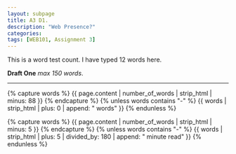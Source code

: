 ```yaml
---
layout: subpage
title: A3 D1.
description: "Web Presence?"
categories: 
tags: [WEB101, Assignment 3]
---
```


This is a word test count. I have typed 12 words here.


**Draft One** *max 150 words*.


---

{% capture words %}
  {{ page.content | number_of_words | strip_html | minus: 88 }}
{% endcapture %}
{% unless words contains "-" %}
  {{ words | strip_html | plus: 0 | append: " words" }}
{% endunless %}

{% capture words %}
  {{ page.content | number_of_words | strip_html | minus: 5 }}
{% endcapture %}
{% unless words contains "-" %}
  {{ words | strip_html | plus: 5 | divided_by: 180 | append: " minute read" }}
{% endunless %}
